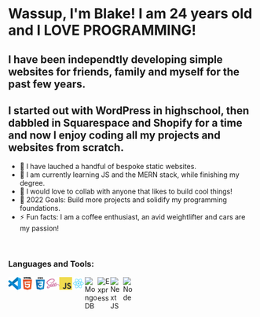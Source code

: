 # Wassup, I'm Blake! I am 24 years old and I LOVE PROGRAMMING!

## I have been independtly developing simple websites for friends, family and myself for the past few years.
## I started out with WordPress in highschool, then dabbled in Squarespace and Shopify for a time and now I enjoy coding all my projects and websites from scratch. 

- 🔭 I have lauched a handful of bespoke static websites.
- 🌱 I am currently learning JS and the MERN stack, while finishing my degree. 
- 👯 I would love to collab with anyone that likes to build cool things!
- 🥅 2022 Goals: Build more projects and solidify my programming foundations.
- ⚡ Fun facts: I am a coffee enthusiast, an avid weightlifter and cars are my passion!

<br />

### Languages and Tools:

<img align="left" alt="Visual Studio Code" width="26px" src="https://raw.githubusercontent.com/github/explore/80688e429a7d4ef2fca1e82350fe8e3517d3494d/topics/visual-studio-code/visual-studio-code.png" />
<img align="left" alt="HTML5" width="26px" src="https://raw.githubusercontent.com/github/explore/80688e429a7d4ef2fca1e82350fe8e3517d3494d/topics/html/html.png" />
<img align="left" alt="CSS3" width="26px" src="https://raw.githubusercontent.com/github/explore/80688e429a7d4ef2fca1e82350fe8e3517d3494d/topics/css/css.png" />
<img align="left" alt="Sass" width="26px" src="https://raw.githubusercontent.com/github/explore/80688e429a7d4ef2fca1e82350fe8e3517d3494d/topics/sass/sass.png" />
<img align="left" alt="JavaScript" width="26px" src="https://raw.githubusercontent.com/github/explore/80688e429a7d4ef2fca1e82350fe8e3517d3494d/topics/javascript/javascript.png" />
<img align="left" alt="React" width="26px" src="https://raw.githubusercontent.com/github/explore/80688e429a7d4ef2fca1e82350fe8e3517d3494d/topics/react/react.png" />
<img align="left" alt="MongoDB" width="26px" src="https://cdn.icon-icons.com/icons2/2415/PNG/512/mongodb_original_wordmark_logo_icon_146425.png" />
<img align="left" alt="Express" width="26px" src="https://expressjs.com/images/express-facebook-share.png" />
<img align="left" alt="Next JS" width="26px" src="https://upload.wikimedia.org/wikipedia/commons/thumb/8/8e/Nextjs-logo.svg/800px-Nextjs-logo.svg.png" />
<img align="left" alt="Node" width="26px" src="https://seeklogo.com/images/N/nodejs-logo-FBE122E377-seeklogo.com.png" />

